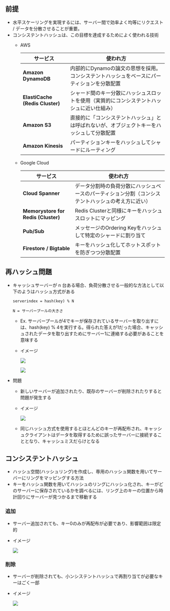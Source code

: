 ## 前提

- 水平スケーリングを実現するには、サーバー間で効率よく均等にリクエスト / データを分散させることが重要。
- コンシステントハッシュは、この目標を達成するためによく使われる技術
    - AWS
        
        
        | サービス | 使われ方 |
        | --- | --- |
        | **Amazon DynamoDB** | 内部的にDynamoの論文の思想を採用。コンシステントハッシュをベースにパーティションを分散配置 |
        | **ElastiCache (Redis Cluster)** | シャード間のキー分散にハッシュスロットを使用（実質的にコンシステントハッシュに近い仕組み） |
        | **Amazon S3** | 直接的に「コンシステントハッシュ」とは呼ばれないが、オブジェクトキーをハッシュして分散配置 |
        | **Amazon Kinesis** | パーティションキーをハッシュしてシャードにルーティング |
    - Google Cloud
        
        
        | サービス | 使われ方 |
        | --- | --- |
        | **Cloud Spanner** | データ分割時の負荷分散にハッシュベースのパーティション分割（コンシステントハッシュの考え方に近い） |
        | **Memorystore for Redis (Cluster)** | Redis Clusterと同様にキーをハッシュスロットにマッピング |
        | **Pub/Sub** | メッセージのOrdering Keyをハッシュして特定のシャードに割り当て |
        | **Firestore / Bigtable** | キーをハッシュ化してホットスポットを防ぎつつ分散配置 |

## 再ハッシュ問題

- キャッシュサーバーが n 台ある場合、負荷分散させる一般的な方法として以下のようはハッシュ方式がある
    
    ```
    serverindex = hash(key) % N
    
    N = サーバープールの大きさ
    ```
    
    - Ex. サーバープールが4でキーが保存されているサーバーを取り出すには、hash(key) % 4を実行する。得られた答えが1だった場合、キャッシュされたデータを取り出すためにサーバー1に連絡する必要があることを意味する
    - イメージ
        
        ![](attachment:fc97ec37-236d-4e60-afbf-f2196e384a39:IMG_6755.jpg)
        
        ![](attachment:2c71c146-634d-49e1-90cc-3332bab431ef:IMG_6756.jpg)
        
- 問題
    - 新しいサーバーが追加されたり、既存のサーバーが削除されたりすると問題が発生する
    - イメージ
        
        ![](attachment:1dfbf7a2-66d0-459a-973f-00700bf18c4a:IMG_6757.jpg)
        
    - 同じハッシュ方式を使用するとほとんどのキーが再配布され、キャッシュクライアントはデータを取得するために誤ったサーバーに接続することとなり、キャッシュミスだらけとなる

## コンシステントハッシュ

- ハッシュ空間(ハッシュリング)を作成し、専用のハッシュ関数を用いてサーバーにリングをマッピングする方法
- キーをハッシュ関数を用いてハッシュのリングにハッシュ化され、キーがどのサーバーに保存されているかを調べるには、リング上のキーの位置から時計回りにサーバーが見つかるまで移動する

### 追加

- サーバー追加されても、キー0のみが再配布が必要であり、影響範囲は限定的
- イメージ
    
    ![](attachment:d76ac157-c9fe-41d6-87ec-5539d23c8bc4:IMG_6760.jpg)
    

### 削除

- サーバーが削除されても、小ンシステントハッシュで再割り当てが必要なキーはごく一部
- イメージ
    
    ![](attachment:1c9cb229-d45f-4443-a506-1121fc82bbd1:IMG_6761.jpg)